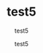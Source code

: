 ---
  audience: "primary"
  author: "test5"
  description: "test5"
  difficulty: "beginner"
  date_posted: "2019-12-26"
  osm_username: "test5"
  filename: "1577387100507-sample_txt2.pdf"
  group: ""
  layout: "project"
  preparation_time: "less_than_one_hour"
  project_time: "less_than_one_hour"
  subtitle: "test5"
  thumbnail: "1577387096247-learn_osm.png"
  title: "test5"
  type: "desktop"
  url: "2019-12-26-731845"

---